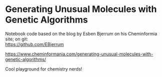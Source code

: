 # Generating Unusual Molecules with Genetic Algorithms
Notebook code based on the blog by Esben Bjerrum on his Cheminformia site; on git: <br>
https://github.com/EBjerrum

https://www.cheminformania.com/generating-unusual-molecules-with-genetic-algorithms/

Cool playground for chemistry nerds!

